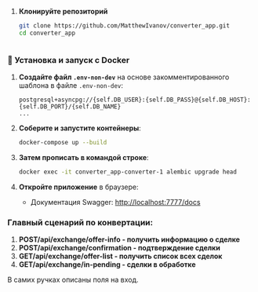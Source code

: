 
1. **Клонируйте репозиторий**
   ```bash
   git clone https://github.com/MatthewIvanov/converter_app.git
   cd converter_app



### 🔧 Установка и запуск с Docker


1. **Создайте файл `.env-non-dev`** на основе закомментированного шаблона в файле `.env-non-dev`:
    ```plaintext
    postgresql+asyncpg://{self.DB_USER}:{self.DB_PASS}@{self.DB_HOST}:{self.DB_PORT}/{self.DB_NAME}
    ...
    ```

2. **Соберите и запустите контейнеры**:
    ```bash
    docker-compose up --build
    ```
3. **Затем прописать в командой строке**:
    ```bash
    docker exec -it converter_app-converter-1 alembic upgrade head
    ```
4. **Откройте приложение** в браузере:
    - Документация Swagger: [http://localhost:7777/docs](http://localhost:7777/docs)


### Главный сценарий по конвертации:
1. **POST/api/exchange/offer-info - получить информацию о сделке** 
2. **POST/api/exchange/confirmation - подтверждение сделки**
3. **GET/api/exchange/offer-list - получить список всех сделок**
4. **GET/api/exchange/in-pending - сделки в обработке**

В самих ручках описаны поля на вход.
